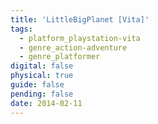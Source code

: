 ```yaml
---
title: 'LittleBigPlanet [Vita]'
tags:
  - platform_playstation-vita
  - genre_action-adventure
  - genre_platformer
digital: false
physical: true
guide: false
pending: false
date: 2014-02-11
---
```

